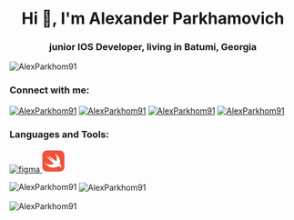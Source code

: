 <h1 align="center">Hi 👋, I'm Alexander Parkhamovich</h1>
<h3 align="center">junior IOS Developer, 
living in Batumi, Georgia</h3>

<p align="left"> <img src="https://komarev.com/ghpvc/?username=AlexParkhom91&label=Profile%20views&color=0e75b6&style=flat" alt="AlexParkhom91" /> </p>

<h3 align="left">Connect with me:</h3>
<p align="left">
<a href="https://www.linkedin.com/in/alexander-parkhamovich-2aa692244/" target="blank"><img align="center" src="https://raw.githubusercontent.com/rahuldkjain/github-profile-readme-generator/master/src/images/icons/Social/linked-in-alt.svg" alt="AlexParkhom91" height="30" width="40" /></a>
<a href="https://www.instagram.com/alex_parkhom91/?igshid=YmMyMTA2M2Y%3D" target="blank"><img align="center" src="https://raw.githubusercontent.com/rahuldkjain/github-profile-readme-generator/master/src/images/icons/Social/instagram.svg" alt="AlexParkhom91" height="30" width="40" /></a>
<a href="https://t.me/parkhom91" target="blank"><img align="center" src="https://upload.wikimedia.org/wikipedia/commons/8/83/Telegram_2019_Logo.svg" alt="AlexParkhom91" height="30" width="40" /></a>
<a href="https://parkhom91work@gmail.com" target="blank"><img align="center" src="https://upload.wikimedia.org/wikipedia/commons/7/7e/Gmail_icon_%282020%29.svg" alt="AlexParkhom91" height="30" width="40" /></a>
</p>

<h3 align="left">Languages and Tools:</h3>
<p align="left"> <a href="https://www.figma.com/" target="_blank" rel="noreferrer"> <img src="https://www.vectorlogo.zone/logos/figma/figma-icon.svg" alt="figma" width="40" height="40"/> </a> <a href="https://developer.apple.com/swift/" target="_blank" rel="noreferrer"> <img src="https://raw.githubusercontent.com/devicons/devicon/master/icons/swift/swift-original.svg" alt="swift" width="40" height="40"/> </a> </p>

<p><img align="left" src="https://github-readme-stats.vercel.app/api/top-langs?username=AlexParkhom91&show_icons=true&locale=en&layout=compact" alt="AlexParkhom91" /></p>

<p>&nbsp;<img align="center" src="https://github-readme-stats.vercel.app/api?username=AlexParkhom91&show_icons=true&locale=en" alt="AlexParkhom91" /></p>

<p><img align="center" src="https://github-readme-streak-stats.herokuapp.com/?user=AlexParkhom91&" alt="AlexParkhom91" /></p>


